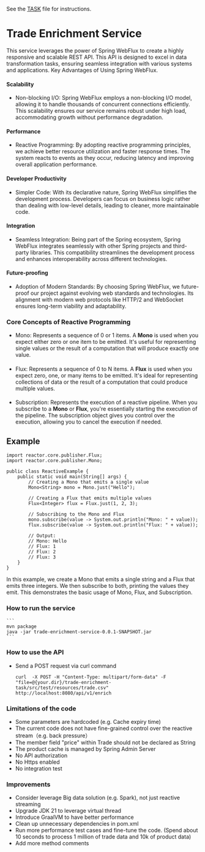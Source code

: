 See the [TASK](./TASK.md) file for instructions.

# Trade Enrichment Service
This service leverages the power of Spring WebFlux to create a highly responsive and scalable REST API. This API is designed to excel in data transformation tasks, ensuring seamless integration with various systems and applications.
Key Advantages of Using Spring WebFlux.

#### Scalability

- Non-blocking I/O: Spring WebFlux employs a non-blocking I/O model, allowing it to handle thousands of concurrent connections efficiently. This scalability ensures our service remains robust under high load, accommodating growth without performance degradation.

#### Performance

- Reactive Programming: By adopting reactive programming principles, we achieve better resource utilization and faster response times. The system reacts to events as they occur, reducing latency and improving overall application performance.

#### Developer Productivity

- Simpler Code: With its declarative nature, Spring WebFlux simplifies the development process. Developers can focus on business logic rather than dealing with low-level details, leading to cleaner, more maintainable code.

#### Integration

- Seamless Integration: Being part of the Spring ecosystem, Spring WebFlux integrates seamlessly with other Spring projects and third-party libraries. This compatibility streamlines the development process and enhances interoperability across different technologies.

#### Future-proofing

- Adoption of Modern Standards: By choosing Spring WebFlux, we future-proof our project against evolving web standards and technologies. Its alignment with modern web protocols like HTTP/2 and WebSocket ensures long-term viability and adaptability.

### Core Concepts of Reactive Programming
- Mono: Represents a sequence of 0 or 1 items. A **Mono** is used when you expect either zero or one item to be emitted. It's useful for representing single values or the result of a computation that will produce exactly one value.
  ####
- Flux:  Represents a sequence of 0 to N items. A **Flux** is used when you expect zero, one, or many items to be emitted. It's ideal for representing collections of data or the result of a computation that could produce multiple values.
  ####
- Subscription: Represents the execution of a reactive pipeline. When you subscribe to a **Mono** or **Flux**, you're essentially starting the execution of the pipeline. The subscription object gives you control over the execution, allowing you to cancel the execution if needed.

## Example
```
import reactor.core.publisher.Flux;
import reactor.core.publisher.Mono;

public class ReactiveExample {
    public static void main(String[] args) {
        // Creating a Mono that emits a single value
        Mono<String> mono = Mono.just("Hello");

        // Creating a Flux that emits multiple values
        Flux<Integer> flux = Flux.just(1, 2, 3);

        // Subscribing to the Mono and Flux
        mono.subscribe(value -> System.out.println("Mono: " + value));
        flux.subscribe(value -> System.out.println("Flux: " + value));

        // Output:
        // Mono: Hello
        // Flux: 1
        // Flux: 2
        // Flux: 3
    }
}
```
In this example, we create a Mono that emits a single string and a Flux that emits three integers. We then subscribe to both, printing the values they emit. This demonstrates the basic usage of Mono, Flux, and Subscription.

### How to run the service
    ```
    mvn package
    java -jar trade-enrichment-service-0.0.1-SNAPSHOT.jar
    ```
### How to use the API

    
- Send a POST request via curl command
    ```
    curl  -X POST -H "Content-Type: multipart/form-data" -F "file=@{your.dir}/trade-enrichment-task/src/test/resources/trade.csv" http://localhost:8080/api/v1/enrich
    ```

### Limitations of the code
- Some parameters are hardcoded (e.g. Cache expiry time)
- The current code does not have fine-grained control over the reactive stream（e.g. back pressure）
- The member field "price" within Trade should not be declared as String
- The product cache is managed by Spring Admin Server
- No API authorization
- No Https enabled
- No integration test


### Improvements
- Consider leverage Big data solution (e.g. Spark), not just reactive streaming
- Upgrade JDK 21 to leverage virtual thread
- Introduce GraalVM to have better performance
- Clean up unnecessary dependencies in pom.xml
- Run more performance test cases and fine-tune the code. (Spend about 10 seconds to process 1 million of trade data and 10k of product data)
- Add more method comments